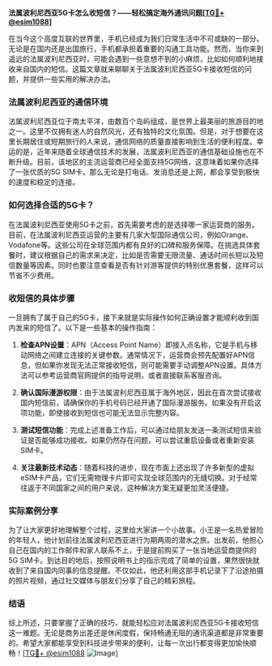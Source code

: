 **法属波利尼西亚5G卡怎么收短信？——轻松搞定海外通讯问题[[TG💪+ @esim1088](https://t.me/s/esim1088)]**

在当今这个高度互联的世界里，手机已经成为我们日常生活中不可或缺的一部分。无论是在国内还是出国旅行，手机都承担着重要的沟通工具功能。然而，当你来到遥远的法属波利尼西亚时，可能会遇到一些意想不到的小麻烦，比如如何顺利地接收来自国内的短信。这篇文章就来聊聊关于法属波利尼西亚5G卡接收短信的问题，并提供一些实用的解决办法。

### 法属波利尼西亚的通信环境

法属波利尼西亚位于南太平洋，由数百个岛屿组成，是世界上最美丽的旅游目的地之一。这里不仅拥有迷人的自然风光，还有独特的文化氛围。但是，对于想要在这里长期居住或短期旅行的人来说，通信网络的质量直接影响到生活的便利程度。幸运的是，近年来随着全球通信技术的发展，法属波利尼西亚的通信基础设施也在不断升级。目前，该地区的主流运营商已经全面支持5G网络，这意味着如果你选择了一张优质的5G SIM卡，那么无论是打电话、发消息还是上网，都会享受到极快的速度和稳定的连接。

### 如何选择合适的5G卡？

在法属波利尼西亚使用5G卡之前，首先需要考虑的是选择哪一家运营商的服务。目前，在法属波利尼西亚运营的主要有几家大型国际通信公司，例如Orange、Vodafone等。这些公司在全球范围内都有良好的口碑和服务保障。在挑选具体套餐时，建议根据自己的需求来决定，比如是否需要无限流量、通话时间长短以及短信数量等因素。同时也要注意查看是否有针对游客提供的特别优惠套餐，这样可以节省不少费用。

### 收短信的具体步骤

一旦拥有了属于自己的5G卡，接下来就是实际操作如何正确设置才能顺利收到国内发来的短信了。以下是一些基本的操作指南：

1. **检查APN设置**：APN（Access Point Name）即接入点名称，它是手机与移动网络之间建立连接的关键参数。通常情况下，运营商会预先配置好APN信息，但如果你发现无法正常接收短信，则可能需要手动调整APN设置。具体方法可以参考运营商官网提供的指导说明，或者直接联系客服咨询。
   
2. **确认国际漫游权限**：由于法属波利尼西亚属于海外地区，因此在首次尝试接收国内短信前，请确保你的手机号码已经开通了国际漫游服务。如果没有开启这项功能，即使接收到短信也可能无法显示完整内容。

3. **测试短信功能**：完成上述准备工作后，可以通过给朋友发送一条测试短信来验证是否能够成功接收。如果仍然存在问题，可以尝试重启设备或者重新安装SIM卡。

4. **关注最新技术动态**：随着科技的进步，现在市面上还出现了许多新型的虚拟eSIM卡产品，它们无需物理卡片即可实现全球范围内的无缝切换。对于经常往返于不同国家之间的用户来说，这种解决方案无疑更加灵活便捷。

### 实际案例分享

为了让大家更好地理解整个过程，这里给大家讲一个小故事。小王是一名热爱冒险的年轻人，他计划前往法属波利尼西亚进行为期两周的潜水之旅。出发前，他担心自己在国内的工作邮件和家人联系不上，于是提前购买了一张当地运营商提供的5G SIM卡。到达目的地后，按照说明书上的指示完成了简单的设置，果然很快就收到了来自国内同事的信息提醒。不仅如此，他还利用这部手机记录下了沿途拍摄的照片视频，通过社交媒体与朋友们分享了自己的精彩旅程。

### 结语

综上所述，只要掌握了正确的技巧，就能轻松应对法属波利尼西亚5G卡接收短信这一难题。无论是商务出差还是休闲度假，保持畅通无阻的通讯渠道都是非常重要的。希望大家都能享受到科技进步带来的便利，让每一次出行都变得更加愉快顺畅！[[TG💪+ @esim1088](https://t.me/s/esim1088) ![Image](https://i.postimg.cc/4NQfJmqS/Snipaste-2025-05-13-00-14-12.png)]